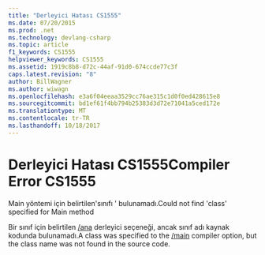 ```yaml
---
title: "Derleyici Hatası CS1555"
ms.date: 07/20/2015
ms.prod: .net
ms.technology: devlang-csharp
ms.topic: article
f1_keywords: CS1555
helpviewer_keywords: CS1555
ms.assetid: 1919c8b8-d72c-44af-91d0-674ccde77c3f
caps.latest.revision: "8"
author: BillWagner
ms.author: wiwagn
ms.openlocfilehash: e3a6f04eeaa3529cc76ae315c1d0f0ed428615e8
ms.sourcegitcommit: bd1ef61f4bb794b25383d3d72e71041a5ced172e
ms.translationtype: MT
ms.contentlocale: tr-TR
ms.lasthandoff: 10/18/2017
---
```

# <a name="compiler-error-cs1555"></a><span data-ttu-id="49d6c-102">Derleyici Hatası CS1555</span><span class="sxs-lookup"><span data-stu-id="49d6c-102">Compiler Error CS1555</span></span>
<span data-ttu-id="49d6c-103">Main yöntemi için belirtilen'sınıfı ' bulunamadı.</span><span class="sxs-lookup"><span data-stu-id="49d6c-103">Could not find 'class' specified for Main method</span></span>  
  
 <span data-ttu-id="49d6c-104">Bir sınıf için belirtilen [/ana](../../csharp/language-reference/compiler-options/main-compiler-option.md) derleyici seçeneği, ancak sınıf adı kaynak kodunda bulunamadı.</span><span class="sxs-lookup"><span data-stu-id="49d6c-104">A class was specified to the [/main](../../csharp/language-reference/compiler-options/main-compiler-option.md) compiler option, but the class name was not found in the source code.</span></span>
